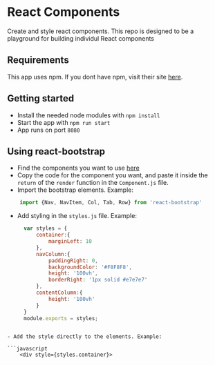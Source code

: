 # React Components
Create and style react components. This repo is designed to be a playground for building individul React components

## Requirements
This app uses npm. If you dont have npm, visit their site [here](https://docs.npmjs.com/getting-started/what-is-npm). 

## Getting started
- Install the needed node modules with `npm install`
- Start the app with `npm run start`
- App runs on port `8080`

## Using react-bootstrap
- Find the components you want to use [here](https://react-bootstrap.github.io/components.html)
- Copy the code for the component you want, and paste it inside the `return` of the `render` function in the `Component.js` file.
- Import the bootstrap elements. Example:
```javascript
    import {Nav, NavItem, Col, Tab, Row} from 'react-bootstrap'
```
- Add styling in the `styles.js` file. Example:
  ```javascript
    var styles = {
        container:{
            marginLeft: 10
        },
        navColumn:{
            paddingRight: 0, 
            backgroundColor: '#F8F8F8',
            height: '100vh',
            borderRight: '1px solid #e7e7e7'
        },
        contentColumn:{
            height: '100vh'
        }
    }
    module.exports = styles;
```

- Add the style directly to the elements. Example:
  
```javascript
    <div style={styles.container}>
```

